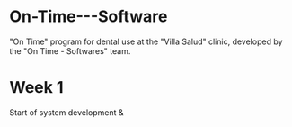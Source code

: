 # On-Time---Software
"On Time" program for dental use at the "Villa Salud" clinic, developed by the "On Time - Softwares" team.
# Week 1
Start of system development <Database> & <Front-end>
